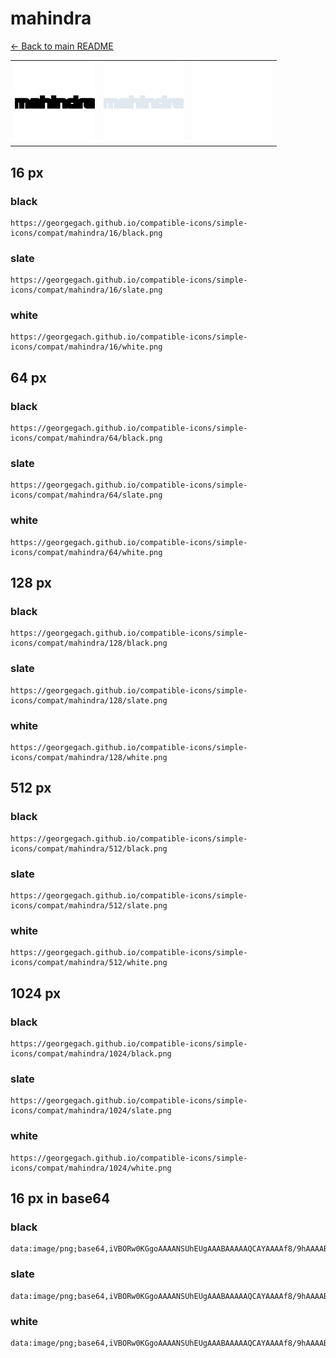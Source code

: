 # mahindra

[← Back to main README](../../README.md)

<table><tr>
  <td><img src="./128/black.png" width="128" alt="mahindra black icon" /></td>
  <td><img src="./128/slate.png" width="128" alt="mahindra slate icon" /></td>
  <td><img src="./128/white.png" width="128" alt="mahindra white icon" /></td>
</tr></table>

## 16 px

### black
```
https://georgegach.github.io/compatible-icons/simple-icons/compat/mahindra/16/black.png
```

### slate
```
https://georgegach.github.io/compatible-icons/simple-icons/compat/mahindra/16/slate.png
```

### white
```
https://georgegach.github.io/compatible-icons/simple-icons/compat/mahindra/16/white.png
```

## 64 px

### black
```
https://georgegach.github.io/compatible-icons/simple-icons/compat/mahindra/64/black.png
```

### slate
```
https://georgegach.github.io/compatible-icons/simple-icons/compat/mahindra/64/slate.png
```

### white
```
https://georgegach.github.io/compatible-icons/simple-icons/compat/mahindra/64/white.png
```

## 128 px

### black
```
https://georgegach.github.io/compatible-icons/simple-icons/compat/mahindra/128/black.png
```

### slate
```
https://georgegach.github.io/compatible-icons/simple-icons/compat/mahindra/128/slate.png
```

### white
```
https://georgegach.github.io/compatible-icons/simple-icons/compat/mahindra/128/white.png
```

## 512 px

### black
```
https://georgegach.github.io/compatible-icons/simple-icons/compat/mahindra/512/black.png
```

### slate
```
https://georgegach.github.io/compatible-icons/simple-icons/compat/mahindra/512/slate.png
```

### white
```
https://georgegach.github.io/compatible-icons/simple-icons/compat/mahindra/512/white.png
```

## 1024 px

### black
```
https://georgegach.github.io/compatible-icons/simple-icons/compat/mahindra/1024/black.png
```

### slate
```
https://georgegach.github.io/compatible-icons/simple-icons/compat/mahindra/1024/slate.png
```

### white
```
https://georgegach.github.io/compatible-icons/simple-icons/compat/mahindra/1024/white.png
```

## 16 px in base64

### black
```
data:image/png;base64,iVBORw0KGgoAAAANSUhEUgAAABAAAAAQCAYAAAAf8/9hAAAABmJLR0QA/wD/AP+gvaeTAAAAfUlEQVQ4je3QoQoCYRAE4O/kkMMugsFo0zcQk4/gexp8FcuhFgWL2DSqZYS/GgTDDQw77EyYXTr8L9boYYlRsR9jUQYrHKJPGKDBDC2GuOOR3Dz+Fc/QGbcEXwU3hd5mXjJ3H6/CCn3UqV2nUYtp9B6T5OCYc5rvPtPhN3gD9lUcDooVqS0AAAAASUVORK5CYII=
```

### slate
```
data:image/png;base64,iVBORw0KGgoAAAANSUhEUgAAABAAAAAQCAYAAAAf8/9hAAAABmJLR0QA/wD/AP+gvaeTAAAAtElEQVQ4je3QsWrCcBzE8e/9DRqylSIVB0cHQd+gdOrU2Uf1WQpShURQQ8RmaLv1d50Crg5CBz/jcdxwcPdPlYd2aTvtDp8v2/rrqcurphlX+/PzZVdV3W4ACHaIAsiBucTa4SHwDfoBNogFkFucZAUQmWDgUAExAhXdcljvElPgQXhl9AYcgUfsGpgBqKzbV4f6SZFJpAhlAL3k9W9oCuCeP1IwsdUHwGxJMcYpv82Jd9f5Az1tRokheBREAAAAAElFTkSuQmCC
```

### white
```
data:image/png;base64,iVBORw0KGgoAAAANSUhEUgAAABAAAAAQCAYAAAAf8/9hAAAABmJLR0QA/wD/AP+gvaeTAAAAf0lEQVQ4je3OMQ6BARiD4YeIiF0kBqONG4jJEdzT4CoWwUJiERujWj7J7wQM3qVN26H8+VGSrJK0kyySDBv5KMm8uW0lOZQ/oY8epthhgDseOGBW/RVPPCU5J7klueeTdcNvSi+l23fRSrJEFx20S9WDSfk9xrWDI0b15s/XeQFUCmPGOPNsQQAAAABJRU5ErkJggg==
```

